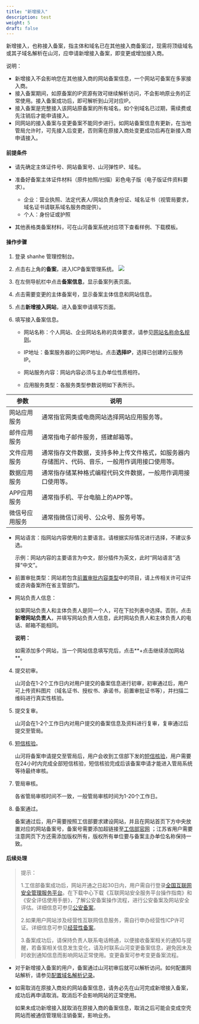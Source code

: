 ```yaml
---
title: "新增接入"
description: test
weight: 5
draft: false
---
```




新增接入，也称接入备案，指主体和域名已在其他接入商备案过，现需将顶级域名或其子域名解析在山河，应申请新增接入备案，即变更或增加接入商。

说明：

- 新增接入不会影响您在其他接入商的网站备案信息，一个网站可备案在多家接入商。
- 接入备案期间，如原备案的IP资源有效可继续解析访问，不会影响原业务的正常使用。接入备案成功后，即可解析到山河对应IP。
- 接入备案是完整接入该网站原备案的所有域名，如个别域名已过期，需续费或先注销后才能申请接入。
- 同网站的接入备案与变更备案不能同步进行。如网站备案信息有更新，在当地管局允许时，可先接入后变更，否则需在原接入商处变更成功后再在新接入商申请接入。

#### 前提条件

- 请先确定主体证件号、网站备案号、山河弹性IP、域名。

- 准备好备案主体证件材料（原件拍照/扫描）彩色电子版（电子版证件资料要求）。

  - 企业：营业执照、法定代表人/网站负责身份证、域名证书（视管局要求，域名证书请联系域名服务商提供）。
  - 个人：身份证或护照
  
- 其他表格类备案材料，可在山河备案系统对应项下查看样例、下载模板。


#### 操作步骤

1. 登录 shanhe 管理控制台。

2. 点击右上角的**备案**，进入ICP备案管理系统。
   ![](../../_images/icp_management.png)

3. 在左侧导航栏中点击**备案信息**，显示备案列表页面。

4. 点击需要变更的主体备案号，显示备案主体信息和网站信息。

5. 点击**新增接入网站**，进入备案申请填写页面。

6. 填写接入备案信息。

   - 网站名称：个人网站、企业网站名称的具体要求，请参见[网站名称命名规则](../../intro/limit/)。

   - IP地址：备案服务器的公网IP地址。点击**选择IP**，选择已创建的云服务IP。

   - 网站服务内容：网站内容必须与主办单位性质相符。

   - 应用服务类型：各服务类型参数说明如下表所示。

| 参数           | 说明                                                 |
| -------------- | ------------------------------------------- |
| 网站应用服务   | 通常指官网类或电商网站选择网站应用服务等。        |
| 邮件应用服务   | 通常指电子邮件服务，搭建邮箱等。                    |
| 文件应用服务   | 通常指存文件数据，支持多种上传文件格式，如服务器内存储图片、代码、音乐，一般用作调用接口使用等。 |
| 数据应用服务   | 通常指存储某种格式编程代码文件数据，一般用作调用接口使用等。|
| APP应用服务    | 通常指手机、平台电脑上的APP等。             |
| 微信号应用服务 | 通常指微信订阅号、公众号、服务号等。          |

   - 网站语言：指网站内容使用的主要语言。请根据实际情况进行选择，不建议多选。

     示例：网站内容的主要语言为中文，部分插件为英文，此时“网站语言”选择“中文”。

- 前置审批类型：网站若包含[前置审批内容类型](../../prepare/pre_approval/)中的项目，请上传相关许可证件或咨询备案所在省主管部门。

- 网站负责人信息：

  如果网站负责人和主体负责人是同一个人，可在下拉列表中选择。否则，点击**新增网站负责人**，并填写网站负责人信息，此时网站负责人和主体负责人的电话、邮箱不能相同。

   **说明：**

   如需添加多个网站，当一个网站信息填写完后，点击**+点击继续添加网站**。

4. 提交初审。

   山河会在1-2个工作日内对用户提交的备案信息进行初审，初审通过后，用户可上传资料图片（域名证书、授权书、承诺书，前置审批证书等），并扫描二维码进行真实性核验。

5. 提交复审。

   山河会在1-2个工作日内对用户提交的备案信息及资料进行复审，复审通过后提交至管局。

6. [短信核验](../filing_sm_check/)。

   山河将备案申请提交至管局后，用户会收到工信部下发的[短信核验](../filing_sm_check/)，用户需要在24小时内完成全部短信核验，短信核验完成后该备案申请才能进入管局系统等待最终审核。

7. 管局审核。

   各省管局审核时间不一致，一般管局审核时间为1-20个工作日。

8. 备案通过。

   备案通过后，用户需要按照工信部要求建设网站，并且在网站首页下方中央放置对应的网站备案号，备案号需要添加超链接至[工信部官网](https://beian.miit.gov.cn/) ；江苏省用户需要注意网页下方还需添加版权所有，版权所有单位要与备案主办单位名称保持一致。

#### 后续处理




> 提示：
>
> 1.工信部备案成功后，网站开通之日起30日内，用户需自行登录[全国互联网安全管理服务平台](http://www.beian.gov.cn/portal/index.do)。在下载中心下载《互联网站安全服务平台操作指南》和《安全评估使用手册》，了解公安备案操作流程，进行公安备案及网站安全评估。详细信息可参见[公安备案](../../filing/public_filing/)。
>
> 2.如果用户网站涉及经营性互联网信息服务，需自行申办经营性ICP许可证。详细信息可参见[经营性备案](../../filing/operational_filing/)。
>
> 3.备案成功后，请保持负责人联系电话畅通，以便接收备案相关的通知与提醒，若备案相关信息发生变化，请及时联系山河变更备案信息，避免因未及时收到通知信息而影响网站正常使用。变更备案可参考变更备案流程。

- 对于新增接入备案的用户，备案通过山河初审后就可以解析访问。如何配置网站解析，请参见[配置域名解析记录](/network/dns/quickstart/creatrecordset/)。

- 如需取消在原接入商处的网站备案信息，请务必先在山河完成新增接入备案，成功后再申请取消。取消后不会影响网站的正常使用。

  如果未成功新增接入就取消在原接入商的备案信息，取消之后可能会变成空壳网站而被通信管理局注销备案，影响业务。
